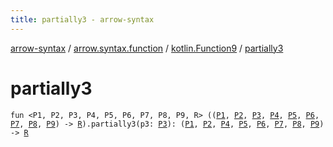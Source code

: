 ```yaml
---
title: partially3 - arrow-syntax
---
```


[arrow-syntax](../../index.html) / [arrow.syntax.function](../index.html) / [kotlin.Function9](index.html) / [partially3](./partially3.html)

# partially3

`fun <P1, P2, P3, P4, P5, P6, P7, P8, P9, R> ((`[`P1`](partially3.html#P1)`, `[`P2`](partially3.html#P2)`, `[`P3`](partially3.html#P3)`, `[`P4`](partially3.html#P4)`, `[`P5`](partially3.html#P5)`, `[`P6`](partially3.html#P6)`, `[`P7`](partially3.html#P7)`, `[`P8`](partially3.html#P8)`, `[`P9`](partially3.html#P9)`) -> `[`R`](partially3.html#R)`).partially3(p3: `[`P3`](partially3.html#P3)`): (`[`P1`](partially3.html#P1)`, `[`P2`](partially3.html#P2)`, `[`P4`](partially3.html#P4)`, `[`P5`](partially3.html#P5)`, `[`P6`](partially3.html#P6)`, `[`P7`](partially3.html#P7)`, `[`P8`](partially3.html#P8)`, `[`P9`](partially3.html#P9)`) -> `[`R`](partially3.html#R)